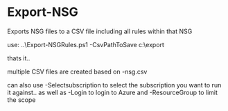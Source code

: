 # Export-NSG

Exports NSG files to a CSV file including all rules within that NSG

use:  .\.\Export-NSGRules.ps1 -CsvPathToSave c:\export

thats it.. 

multiple CSV files are created based on <NSG Name>-nsg.csv
  
  can also use -Selectsubscription to select the subscription you want to run it against.. as well as -Login to login to Azure and -ResourceGroup to limit the scope
